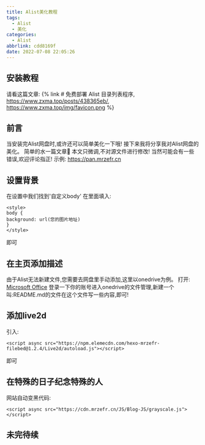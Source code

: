 ```yaml
---
title: Alist美化教程
tags:
  - Alist
  - 美化
categories:
  - Alist
abbrlink: cdd8169f
date: 2022-07-08 22:05:26
---
```


## 安装教程

请看这篇文章: {% link # 免费部署 Alist 目录列表程序, https://www.zxma.top/posts/438365eb/, https://www.zxma.top/img/favicon.png %}

## 前言

当安装完Alist网盘时,或许还可以简单美化一下哦!
接下来我将分享我对Alist网盘的美化。
简单的水一篇文章🤗
本文只微调,不对源文件进行修改!
当然可能会有一些错误,欢迎评论指正!
示例: https://pan.mrzefr.cn

## 设置背景

在设置中我们找到'自定义body'
在里面填入:

```
<style>
body {
background: url(您的图片地址)
}
</style>
```

即可

## 在主页添加描述

由于Alist无法新建文件,您需要去网盘里手动添加,这里以onedrive为例。
打开: [Microsoft Office](https://www.office.com/)
登录一下你的账号进入onedrive的文件管理,新建一个叫:README.md的文件在这个文件写一些内容,即可!

## 添加live2d

引入:

```
<script async src="https://npm.elemecdn.com/hexo-mrzefr-filebed@1.2.4/Live2d/autoload.js"></script>
```

即可

## 在特殊的日子纪念特殊的人

网站自动变黑代码:

```
<script async src="https://cdn.mrzefr.cn/JS/Blog-JS/grayscale.js"></script>
```

## 未完待续








